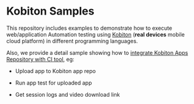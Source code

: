 # Kobiton Samples
This repository includes examples to demonstrate how to execute web/application Automation testing using [Kobiton](https://kobiton.com/) (**real devices** mobile cloud platform) in different programming languages.

Also, we provide a detail sample showing how to [integrate Kobiton Apps Repository with CI tool](https://github.com/kobiton/samples/tree/master/Integrate_Kobiton_Apps_Repository_with_CI_tool), eg:

* Upload app to Kobiton app repo

* Run app test for uploaded app

* Get session logs and video download link
